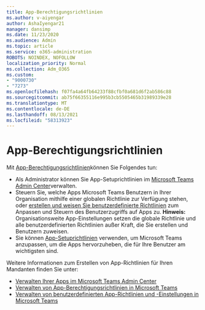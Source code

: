 ```yaml
---
title: App-Berechtigungsrichtlinien
ms.author: v-aiyengar
author: AshaIyengar21
manager: dansimp
ms.date: 11/23/2020
ms.audience: Admin
ms.topic: article
ms.service: o365-administration
ROBOTS: NOINDEX, NOFOLLOW
localization_priority: Normal
ms.collection: Adm_O365
ms.custom:
- "9000730"
- "7273"
ms.openlocfilehash: f07fa4a64fb64233f88cfbf0a681d6f2ab586c88
ms.sourcegitcommit: ab75f66355116e995b3cb5505465b31989339e28
ms.translationtype: MT
ms.contentlocale: de-DE
ms.lasthandoff: 08/13/2021
ms.locfileid: "58313923"
---
```

# <a name="app-permission-policies"></a>App-Berechtigungsrichtlinien

Mit [App-Berechtigungsrichtlinien](https://docs.microsoft.com/microsoftteams/teams-app-permission-policies)können Sie Folgendes tun:
- Als Administrator können Sie App-Setuprichtlinien im [Microsoft Teams Admin Center](https://admin.teams.microsoft.com/policies/app-permission)verwalten.
- Steuern Sie, welche Apps Microsoft Teams Benutzern in Ihrer Organisation mithilfe einer globalen Richtlinie zur Verfügung stehen, oder [erstellen und weisen Sie benutzerdefinierte Richtlinien](https://docs.microsoft.com/microsoftteams/teams-app-permission-policies#create-a-custom-app-permission-policy) zum Anpassen und Steuern des Benutzerzugriffs auf Apps zu. 
**Hinweis:** Organisationsweite App-Einstellungen setzen die globale Richtlinie und alle benutzerdefinierten Richtlinien außer Kraft, die Sie erstellen und Benutzern zuweisen.
- Sie können [App-Setuprichtlinien](https://docs.microsoft.com/microsoftteams/teams-app-setup-policies) verwenden, um Microsoft Teams anzupassen, um die Apps hervorzuheben, die für Ihre Benutzer am wichtigsten sind. 


Weitere Informationen zum Erstellen von App-Richtlinien für Ihren Mandanten finden Sie unter:
- [Verwalten Ihrer Apps im Microsoft Teams Admin Center](https://docs.microsoft.com/MicrosoftTeams/manage-apps)
- [Verwalten von App-Berechtigungsrichtlinien in Microsoft Teams](https://docs.microsoft.com/microsoftteams/teams-app-permission-policies)
- [Verwalten von benutzerdefinierten App-Richtlinien und -Einstellungen in Microsoft Teams](https://docs.microsoft.com/MicrosoftTeams/teams-custom-app-policies-and-settings)
